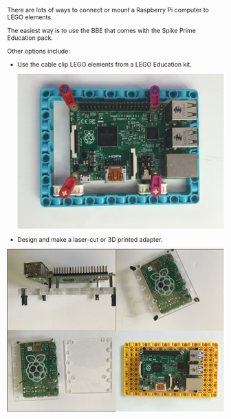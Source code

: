 
There are lots of ways to connect or mount a Raspberry Pi computer to LEGO elements.

The easiest way is to use the BBE that comes with the Spike Prime Education pack.

Other options include:

- Use the cable clip LEGO elements from a LEGO Education kit.


	![cableclips](images/cableclip.JPG)

- Design and make a laser-cut or 3D printed adapter.

 ![laser1](images/lasercut-grid.png)
